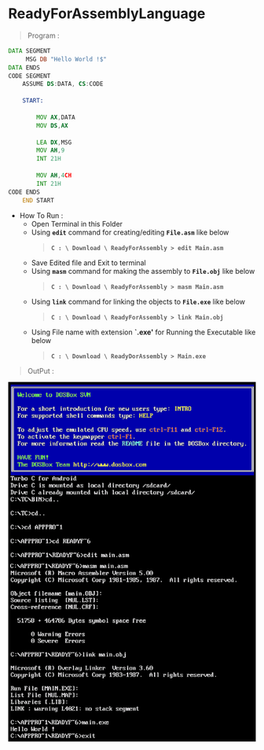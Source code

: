 # ReadyForAssemblyLanguage
> Program :
```asm
DATA SEGMENT
     MSG DB "Hello World !$"
DATA ENDS
CODE SEGMENT  
    ASSUME DS:DATA, CS:CODE
    
    START:
        
        MOV AX,DATA
        MOV DS,AX
        
        LEA DX,MSG
        MOV AH,9
        INT 21H
        
        MOV AH,4CH
        INT 21H
CODE ENDS
    END START
```
* How To Run :   
   * Open Terminal in this Folder
   * Using **`edit`** command for creating/editing **`File.asm`** like below
      > **`C : \ Download \ ReadyForAssembly > edit Main.asm`**
   * Save Edited file and Exit to terminal
   * Using **`masm`** command for making the assembly to **`File.obj`** like below
      > **`C : \ Download \ ReadyForAssembly > masm Main.asm`**
   * Using **`link`** command for linking the objects to **`File.exe`** like below
      > **`C : \ Download \ ReadyForAssembly > link Main.obj`**
   * Using File name with extension **`.exe'** for Running the Executable like below
      > **`C : \ Download \ ReadyDorAssembly > Main.exe`**    

> OutPut :

![Output](/output/output.png)

